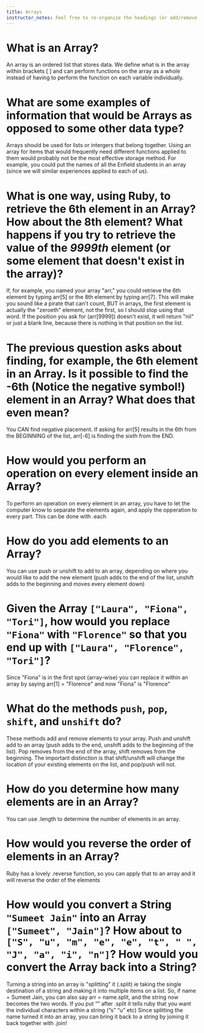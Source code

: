 ```yaml
---
title: Arrays
instructor_notes: Feel free to re-organize the headings (or add/remove headings) below. We included the headings for your benefit, but it's 100% fine if you want to write your responses in some different structure.
---
```


# What is an Array?

An array is an ordered list that stores data. We define what is in the array within brackets [ ] and can perform functions on the array as a whole instead of having to perform the function on each variable individually.

# What are some examples of information that would be Arrays as opposed to some other data type?

Arrays should be used for lists or intergers that belong together. Using an array for items that would frequently need different functions applied to them would probably not be the most effective storage method. For example, you could put the names of all the Enfield students in an array (since we will similar experiences applied to each of us).

# What is one way, using Ruby, to retrieve the 6th element in an Array? How about the 8th element? What happens if you try to retrieve the value of the _9999th_ element (or some element that doesn't exist in the array)?

If, for example, you named your array "arr," you could retrieve the 6th element by typing arr[5] or the 8th element by typing arr[7]. This will make you sound like a pirate that can't count, BUT in arrays, the first element is actually the "zeroeth" element, not the first, so I should stop using that word. If the position you ask for (arr[9999]) doesn't exist, it will return "nil" or just a blank line, because there is nothing in that position on the list.

# The previous question asks about finding, for example, the 6th element in an Array. Is it possible to find the **-6th** (Notice the negative symbol!) element in an Array? What does that even mean?

You CAN find negative placement. If asking for arr[5] results in the 6th from the BEGINNING of the list, arr[-6] is finding the sixth from the END.

# How would you perform an operation on every element inside an Array?

To perform an operation on every element in an array, you have to let the computer know to separate the elements again, and apply the opperation to every part. This can be done with .each

# How do you add elements to an Array?

You can use push or unshift to add to an array, depending on where you would like to add the new element (push adds to the end of the list, unshift adds to the beginning and moves every element down)

# Given the Array `["Laura", "Fiona", "Tori"]`, how would you replace `"Fiona"` with `"Florence"` so that you end up with `["Laura", "Florence", "Tori"]`?

Since "Fiona" is in the first spot (array-wise) you can replace it within an array by saying arr[1] = "Florence" and now "Fiona" is "Florence"

# What do the methods `push`, `pop`, `shift`, and `unshift` do?

These methods add and remove elements to your array. Push and unshift add to an array (push adds to the end, unshift adds to the beginning of the list). Pop removes from the end of the array, shift removes from the beginning. The important distinction is that shift/unshift will change the location of your existing elements on the list, and pop/push will not.

# How do you determine how many elements are in an Array?

You can use .length to determine the number of elements in an array. 

# How would you reverse the order of elements in an Array?

Ruby has a lovely .reverse function, so you can apply that to an array and it will reverse the order of the elements 

# How would you convert a String `"Sumeet Jain"` into an Array `["Sumeet", "Jain"]`? How about to `["S", "u", "m", "e", "e", "t", " ", "J", "a", "i", "n"]`? How would you convert the Array back into a String?

Turning a string into an array is "splitting" it (.split) ie taking the single destination of a string and making it into multiple items on a list. So, if name = Sumeet Jain, you can also say arr = name.split, and the string now becomes the two words. If you put “” after .split it tells ruby that you want the individual characters within a string (“s” “u” etc)
Since splitting the name turned it into an array, you can bring it back to a string by joining it back together with .join!